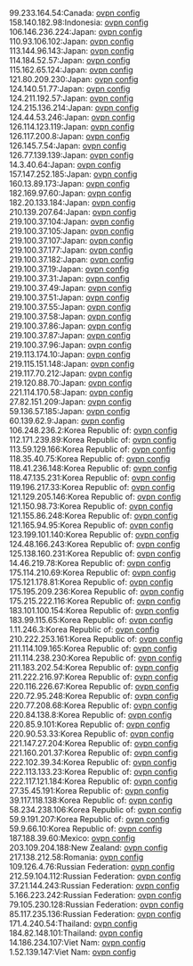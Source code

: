 99.233.164.54:Canada: [ovpn config](vpn/99_233_164_54.ovpn)  
158.140.182.98:Indonesia: [ovpn config](vpn/158_140_182_98.ovpn)  
106.146.236.224:Japan: [ovpn config](vpn/106_146_236_224.ovpn)  
110.93.106.102:Japan: [ovpn config](vpn/110_93_106_102.ovpn)  
113.144.96.143:Japan: [ovpn config](vpn/113_144_96_143.ovpn)  
114.184.52.57:Japan: [ovpn config](vpn/114_184_52_57.ovpn)  
115.162.65.124:Japan: [ovpn config](vpn/115_162_65_124.ovpn)  
121.80.209.230:Japan: [ovpn config](vpn/121_80_209_230.ovpn)  
124.140.51.77:Japan: [ovpn config](vpn/124_140_51_77.ovpn)  
124.211.192.57:Japan: [ovpn config](vpn/124_211_192_57.ovpn)  
124.215.136.214:Japan: [ovpn config](vpn/124_215_136_214.ovpn)  
124.44.53.246:Japan: [ovpn config](vpn/124_44_53_246.ovpn)  
126.114.123.119:Japan: [ovpn config](vpn/126_114_123_119.ovpn)  
126.117.200.8:Japan: [ovpn config](vpn/126_117_200_8.ovpn)  
126.145.7.54:Japan: [ovpn config](vpn/126_145_7_54.ovpn)  
126.77.139.139:Japan: [ovpn config](vpn/126_77_139_139.ovpn)  
14.3.40.64:Japan: [ovpn config](vpn/14_3_40_64.ovpn)  
157.147.252.185:Japan: [ovpn config](vpn/157_147_252_185.ovpn)  
160.13.89.173:Japan: [ovpn config](vpn/160_13_89_173.ovpn)  
182.169.97.60:Japan: [ovpn config](vpn/182_169_97_60.ovpn)  
182.20.133.184:Japan: [ovpn config](vpn/182_20_133_184.ovpn)  
210.139.207.64:Japan: [ovpn config](vpn/210_139_207_64.ovpn)  
219.100.37.104:Japan: [ovpn config](vpn/219_100_37_104.ovpn)  
219.100.37.105:Japan: [ovpn config](vpn/219_100_37_105.ovpn)  
219.100.37.107:Japan: [ovpn config](vpn/219_100_37_107.ovpn)  
219.100.37.177:Japan: [ovpn config](vpn/219_100_37_177.ovpn)  
219.100.37.182:Japan: [ovpn config](vpn/219_100_37_182.ovpn)  
219.100.37.19:Japan: [ovpn config](vpn/219_100_37_19.ovpn)  
219.100.37.31:Japan: [ovpn config](vpn/219_100_37_31.ovpn)  
219.100.37.49:Japan: [ovpn config](vpn/219_100_37_49.ovpn)  
219.100.37.51:Japan: [ovpn config](vpn/219_100_37_51.ovpn)  
219.100.37.55:Japan: [ovpn config](vpn/219_100_37_55.ovpn)  
219.100.37.58:Japan: [ovpn config](vpn/219_100_37_58.ovpn)  
219.100.37.86:Japan: [ovpn config](vpn/219_100_37_86.ovpn)  
219.100.37.87:Japan: [ovpn config](vpn/219_100_37_87.ovpn)  
219.100.37.96:Japan: [ovpn config](vpn/219_100_37_96.ovpn)  
219.113.174.10:Japan: [ovpn config](vpn/219_113_174_10.ovpn)  
219.115.151.148:Japan: [ovpn config](vpn/219_115_151_148.ovpn)  
219.117.70.212:Japan: [ovpn config](vpn/219_117_70_212.ovpn)  
219.120.88.70:Japan: [ovpn config](vpn/219_120_88_70.ovpn)  
221.114.170.58:Japan: [ovpn config](vpn/221_114_170_58.ovpn)  
27.82.151.209:Japan: [ovpn config](vpn/27_82_151_209.ovpn)  
59.136.57.185:Japan: [ovpn config](vpn/59_136_57_185.ovpn)  
60.139.62.9:Japan: [ovpn config](vpn/60_139_62_9.ovpn)  
106.248.236.2:Korea Republic of: [ovpn config](vpn/106_248_236_2.ovpn)  
112.171.239.89:Korea Republic of: [ovpn config](vpn/112_171_239_89.ovpn)  
113.59.129.166:Korea Republic of: [ovpn config](vpn/113_59_129_166.ovpn)  
118.35.40.75:Korea Republic of: [ovpn config](vpn/118_35_40_75.ovpn)  
118.41.236.148:Korea Republic of: [ovpn config](vpn/118_41_236_148.ovpn)  
118.47.135.231:Korea Republic of: [ovpn config](vpn/118_47_135_231.ovpn)  
119.196.217.33:Korea Republic of: [ovpn config](vpn/119_196_217_33.ovpn)  
121.129.205.146:Korea Republic of: [ovpn config](vpn/121_129_205_146.ovpn)  
121.150.98.73:Korea Republic of: [ovpn config](vpn/121_150_98_73.ovpn)  
121.155.86.248:Korea Republic of: [ovpn config](vpn/121_155_86_248.ovpn)  
121.165.94.95:Korea Republic of: [ovpn config](vpn/121_165_94_95.ovpn)  
123.199.101.140:Korea Republic of: [ovpn config](vpn/123_199_101_140.ovpn)  
124.48.166.243:Korea Republic of: [ovpn config](vpn/124_48_166_243.ovpn)  
125.138.160.231:Korea Republic of: [ovpn config](vpn/125_138_160_231.ovpn)  
14.46.219.78:Korea Republic of: [ovpn config](vpn/14_46_219_78.ovpn)  
175.114.210.69:Korea Republic of: [ovpn config](vpn/175_114_210_69.ovpn)  
175.121.178.81:Korea Republic of: [ovpn config](vpn/175_121_178_81.ovpn)  
175.195.209.236:Korea Republic of: [ovpn config](vpn/175_195_209_236.ovpn)  
175.215.222.116:Korea Republic of: [ovpn config](vpn/175_215_222_116.ovpn)  
183.101.100.154:Korea Republic of: [ovpn config](vpn/183_101_100_154.ovpn)  
183.99.115.65:Korea Republic of: [ovpn config](vpn/183_99_115_65.ovpn)  
1.11.246.3:Korea Republic of: [ovpn config](vpn/1_11_246_3.ovpn)  
210.222.253.161:Korea Republic of: [ovpn config](vpn/210_222_253_161.ovpn)  
211.114.109.165:Korea Republic of: [ovpn config](vpn/211_114_109_165.ovpn)  
211.114.238.230:Korea Republic of: [ovpn config](vpn/211_114_238_230.ovpn)  
211.183.202.54:Korea Republic of: [ovpn config](vpn/211_183_202_54.ovpn)  
211.222.216.97:Korea Republic of: [ovpn config](vpn/211_222_216_97.ovpn)  
220.116.226.67:Korea Republic of: [ovpn config](vpn/220_116_226_67.ovpn)  
220.72.95.248:Korea Republic of: [ovpn config](vpn/220_72_95_248.ovpn)  
220.77.208.68:Korea Republic of: [ovpn config](vpn/220_77_208_68.ovpn)  
220.84.138.8:Korea Republic of: [ovpn config](vpn/220_84_138_8.ovpn)  
220.85.9.101:Korea Republic of: [ovpn config](vpn/220_85_9_101.ovpn)  
220.90.53.33:Korea Republic of: [ovpn config](vpn/220_90_53_33.ovpn)  
221.147.27.204:Korea Republic of: [ovpn config](vpn/221_147_27_204.ovpn)  
221.160.201.37:Korea Republic of: [ovpn config](vpn/221_160_201_37.ovpn)  
222.102.39.34:Korea Republic of: [ovpn config](vpn/222_102_39_34.ovpn)  
222.113.133.23:Korea Republic of: [ovpn config](vpn/222_113_133_23.ovpn)  
222.117.121.184:Korea Republic of: [ovpn config](vpn/222_117_121_184.ovpn)  
27.35.45.191:Korea Republic of: [ovpn config](vpn/27_35_45_191.ovpn)  
39.117.118.138:Korea Republic of: [ovpn config](vpn/39_117_118_138.ovpn)  
58.234.238.106:Korea Republic of: [ovpn config](vpn/58_234_238_106.ovpn)  
59.9.191.207:Korea Republic of: [ovpn config](vpn/59_9_191_207.ovpn)  
59.9.66.10:Korea Republic of: [ovpn config](vpn/59_9_66_10.ovpn)  
187.188.39.60:Mexico: [ovpn config](vpn/187_188_39_60.ovpn)  
203.109.204.188:New Zealand: [ovpn config](vpn/203_109_204_188.ovpn)  
217.138.212.58:Romania: [ovpn config](vpn/217_138_212_58.ovpn)  
109.126.4.76:Russian Federation: [ovpn config](vpn/109_126_4_76.ovpn)  
212.59.104.112:Russian Federation: [ovpn config](vpn/212_59_104_112.ovpn)  
37.21.144.243:Russian Federation: [ovpn config](vpn/37_21_144_243.ovpn)  
5.166.223.242:Russian Federation: [ovpn config](vpn/5_166_223_242.ovpn)  
79.105.230.128:Russian Federation: [ovpn config](vpn/79_105_230_128.ovpn)  
85.117.235.136:Russian Federation: [ovpn config](vpn/85_117_235_136.ovpn)  
171.4.240.54:Thailand: [ovpn config](vpn/171_4_240_54.ovpn)  
184.82.148.101:Thailand: [ovpn config](vpn/184_82_148_101.ovpn)  
14.186.234.107:Viet Nam: [ovpn config](vpn/14_186_234_107.ovpn)  
1.52.139.147:Viet Nam: [ovpn config](vpn/1_52_139_147.ovpn)  
